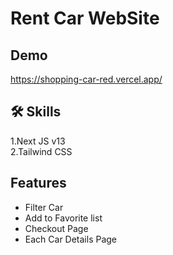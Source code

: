 # Rent Car WebSite

## Demo

https://shopping-car-red.vercel.app/

## 🛠 Skills

1.Next JS v13  
2.Tailwind CSS

## Features

- Filter Car
- Add to Favorite list
- Checkout Page
- Each Car Details Page
